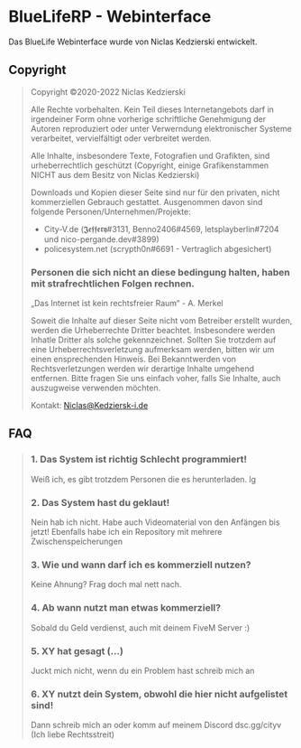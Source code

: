 # BlueLifeRP - Webinterface
Das BlueLife Webinterface wurde von Niclas Kedzierski entwickelt.

## Copyright
>Copyright ©2020-2022 Niclas Kedzierski
>
>Alle Rechte vorbehalten. Kein Teil dieses Internetangebots darf in irgendeiner Form ohne vorherige schriftliche Genehmigung der Autoren reproduziert oder unter
>Verwerndung elektronischer Systeme verarbeitet, vervielfältigt oder verbreitet werden.
>
>Alle Inhalte, insbesondere Texte, Fotografien und Grafikten, sind urheberrechtlich geschützt (Copyright, einige Grafikenstammen NICHT aus dem Besitz von Niclas Kedzierski)
>
>Downloads und Kopien dieser Seite sind nur für den privaten, nicht kommerziellen Gebrauch gestattet.
> Ausgenommen davon sind folgende Personen/Unternehmen/Projekte:
> - City-V.de (𝕵𝖊𝖋𝖋𝖊𝖗𝖞#3131, Benno2406#4569, letsplayberlin#7204 und nico-pergande.dev#3899)
> - policesystem.net (scrypth0n#6691 - Vertraglich abgesichert)
> 
> ### Personen die sich nicht an diese bedingung halten, haben mit strafrechtlichen Folgen rechnen.
> „Das Internet ist kein rechtsfreier Raum“ - A. Merkel
> 
> 
>Soweit die Inhalte auf dieser Seite nicht vom Betreiber erstellt wurden, werden die Urheberrechte Dritter beachtet. Insbesondere werden Inhatle Dritter als solche      gekennzeichnet.
>Sollten Sie trotzdem auf eine Urheberrechtsverletzung aufmerksam werden, bitten wir um einen ensprechenden Hinweis. Bei Bekanntwerden von Rechtsverletzungen werden wir derartige 
>Inhalte umgehend entfernen.
>Bitte fragen Sie uns einfach voher, falls Sie Inhalte, auch auszugweise verwenden möchten.
>
>Kontakt: Niclas@Kedziersk-i.de

## FAQ
> ### 1. Das System ist richtig Schlecht programmiert!
> Weiß ich, es gibt trotzdem Personen die es herunterladen. lg 
>
> ### 2. Das System hast du geklaut!
> Nein hab ich nicht. Habe auch Videomaterial von den Anfängen bis jetzt! Ebenfalls habe ich ein Repository mit mehrere Zwischenspeicherungen
> 
> ### 3. Wie und wann darf ich es kommerziell nutzen?
> Keine Ahnung? Frag doch mal nett nach.
>
> ### 4. Ab wann nutzt man etwas kommerziell?
> Sobald du Geld verdienst, auch mit deinem FiveM Server :) 
>
> ### 5. XY hat gesagt (...)
> Juckt mich nicht, wenn du ein Problem hast schreib mich an
>
> ### 6. XY nutzt dein System, obwohl die hier nicht aufgelistet sind!
> Dann schreib mich an oder komm auf meinem Discord dsc.gg/cityv (Ich liebe Rechtsstreit)
